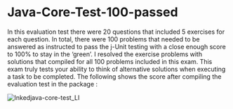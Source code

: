 # Java-Core-Test-100-passed


In this evaluation test there were 20 questions that included 5 exercises for each question.
In total, there were 100 problems that needed to be answered as instructed to pass the j-Unit 
testing with a close enough score to 100% to stay in the ‘green’. I resolved the exercise problems 
with solutions that compiled for all 100 problems included in this exam.  This exam truly tests your
ability to think of alternative solutions when executing a task to be completed. The following shows 
the score after compiling the evaluation test in the package :


![Inkedjava-core-test_LI](https://user-images.githubusercontent.com/20470279/60303899-b447c780-9905-11e9-8ca5-e2bc18b942b5.jpg)
